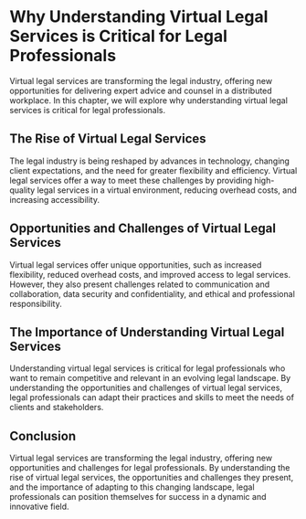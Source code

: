 # Why Understanding Virtual Legal Services is Critical for Legal Professionals

Virtual legal services are transforming the legal industry, offering new opportunities for delivering expert advice and counsel in a distributed workplace. In this chapter, we will explore why understanding virtual legal services is critical for legal professionals.

The Rise of Virtual Legal Services
----------------------------------

The legal industry is being reshaped by advances in technology, changing client expectations, and the need for greater flexibility and efficiency. Virtual legal services offer a way to meet these challenges by providing high-quality legal services in a virtual environment, reducing overhead costs, and increasing accessibility.

Opportunities and Challenges of Virtual Legal Services
------------------------------------------------------

Virtual legal services offer unique opportunities, such as increased flexibility, reduced overhead costs, and improved access to legal services. However, they also present challenges related to communication and collaboration, data security and confidentiality, and ethical and professional responsibility.

The Importance of Understanding Virtual Legal Services
------------------------------------------------------

Understanding virtual legal services is critical for legal professionals who want to remain competitive and relevant in an evolving legal landscape. By understanding the opportunities and challenges of virtual legal services, legal professionals can adapt their practices and skills to meet the needs of clients and stakeholders.

Conclusion
----------

Virtual legal services are transforming the legal industry, offering new opportunities and challenges for legal professionals. By understanding the rise of virtual legal services, the opportunities and challenges they present, and the importance of adapting to this changing landscape, legal professionals can position themselves for success in a dynamic and innovative field.
